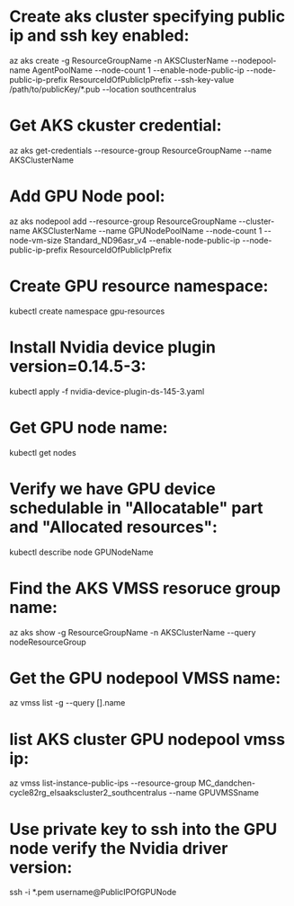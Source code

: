 
# Create aks cluster specifying public ip and ssh key enabled:
az aks create -g ResourceGroupName -n AKSClusterName --nodepool-name AgentPoolName --node-count 1 --enable-node-public-ip --node-public-ip-prefix ResourceIdOfPublicIpPrefix --ssh-key-value /path/to/publicKey/*.pub --location southcentralus

# Get AKS ckuster credential:
az aks get-credentials --resource-group ResourceGroupName --name AKSClusterName

# Add GPU Node pool:
az aks nodepool add --resource-group ResourceGroupName --cluster-name AKSClusterName --name GPUNodePoolName --node-count 1 --node-vm-size Standard_ND96asr_v4  --enable-node-public-ip --node-public-ip-prefix ResourceIdOfPublicIpPrefix

# Create GPU resource namespace:
kubectl create namespace gpu-resources

# Install Nvidia device plugin version=0.14.5-3:
kubectl apply -f nvidia-device-plugin-ds-145-3.yaml

# Get GPU node name:
kubectl get nodes

# Verify we have GPU device schedulable in "Allocatable" part and "Allocated resources":
kubectl describe node GPUNodeName

# Find the AKS VMSS resoruce group name:
az aks show -g ResourceGroupName -n AKSClusterName --query nodeResourceGroup

# Get the GPU nodepool VMSS name: 
az vmss list -g <nodeGroupName> --query [].name

# list AKS cluster GPU nodepool vmss ip:
az vmss list-instance-public-ips --resource-group MC_dandchen-cycle82rg_elsaakscluster2_southcentralus --name GPUVMSSname

# Use private key to ssh into the GPU node verify the Nvidia driver version:
ssh -i *.pem username@PublicIPOfGPUNode
